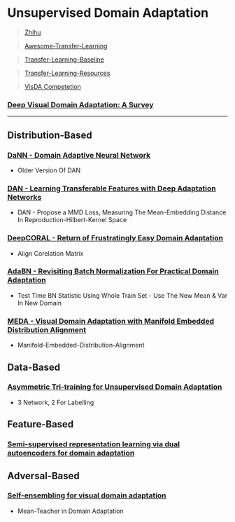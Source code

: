 
# Unsupervised Domain Adaptation

> [Zhihu](https://zhuanlan.zhihu.com/p/27657910)

> [Awesome-Transfer-Learning](https://github.com/artix41/awesome-transfer-learning#general-methods)

> [Transfer-Learning-Baseline](https://github.com/jindongwang/transferlearning/blob/master/data/benchmark.md)

> [Transfer-Learning-Resources](https://github.com/jindongwang/transferlearning)

> [VisDA Competetion](http://ai.bu.edu/visda-2019/)


### [Deep Visual Domain Adaptation: A Survey](https://arxiv.org/abs/1802.03601)

---

## Distribution-Based

### [DaNN - Domain Adaptive Neural Network](https://arxiv.org/abs/1409.6041)

* Older Version Of DAN

### [DAN - Learning Transferable Features with Deep Adaptation Networks](https://arxiv.org/pdf/1502.02791)

* DAN - Propose a MMD Loss, Measuring The Mean-Embedding Distance In Reproduction-Hilbert-Kernel Space

### [DeepCORAL - Return of Frustratingly Easy Domain Adaptation](https://arxiv.org/abs/1511.05547)

* Align Corelation Matrix

### [AdaBN - Revisiting Batch Normalization For Practical Domain Adaptation](https://arxiv.org/abs/1603.04779)

* Test Time BN Statistic Using Whole Train Set - Use The New Mean & Var In New Domain

### [MEDA - Visual Domain Adaptation with Manifold Embedded Distribution Alignment](https://arxiv.org/abs/1807.07258)

* Manifold-Embedded-Distribution-Alignment

## Data-Based

### [Asymmetric Tri-training for Unsupervised Domain Adaptation](https://arxiv.org/abs/1702.08400)

* 3 Network, 2 For Labelling 

## Feature-Based

### [Semi-supervised representation learning via dual autoencoders for domain adaptation](http://arxiv.org/abs/1908.01342)

## Adversal-Based

### [Self-ensembling for visual domain adaptation](https://arxiv.org/abs/1706.05208)

* Mean-Teacher in Domain Adaptation
